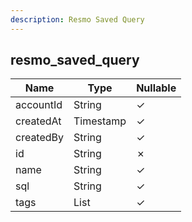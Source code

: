 ```yaml
---
description: Resmo Saved Query
---
```

resmo_saved_query
-----------------

| **Name**  | **Type**     | **Nullable** |
| --------- | ------------ | ------------ |
| accountId | String       | &check;      |
| createdAt | Timestamp    | &check;      |
| createdBy | String       | &check;      |
| id        | String       | &cross;      |
| name      | String       | &check;      |
| sql       | String       | &check;      |
| tags      | List<String> | &check;      |
